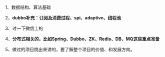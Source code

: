 1、数据结构、算法基础

2、**dubbo补充：订阅及消费过程、spi、adaptive、线程池**

3、过一下微信上的

4、**分布式相关的，比如Spring、Dubbo、ZK、Redis、DB、MQ这些重点准备**

5、做过的项目挑出来讲的，要了解整个项目的价值、和发展方向。

